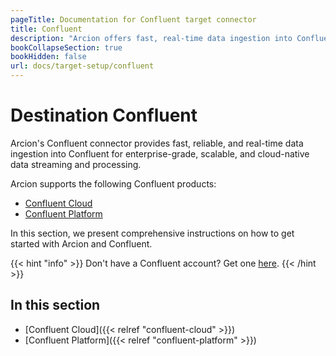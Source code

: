 ```yaml
---
pageTitle: Documentation for Confluent target connector
title: Confluent
description: "Arcion offers fast, real-time data ingestion into Confluent Cloud and Confluent Platform, empowering scalable cloud-native data streaming and processing."
bookCollapseSection: true
bookHidden: false
url: docs/target-setup/confluent
---
```


# Destination Confluent
Arcion's Confluent connector provides fast, reliable, and real-time data ingestion into Confluent for enterprise-grade, scalable, and cloud-native data streaming and processing.

Arcion supports the following Confluent products:
- [Confluent Cloud](https://www.confluent.io/confluent-cloud/)
- [Confluent Platform](https://www.confluent.io/product/confluent-platform/)
  
In this section, we present comprehensive instructions on how to get started with Arcion and Confluent.

{{< hint "info" >}}
Don't have a Confluent account? Get one [here](https://www.confluent.io/confluent-cloud/?utm_campaign=tm.fm-ams_cd.cwc-arcion-newuser&utm_medium=partnerref).
{{< /hint >}}

## In this section

- [Confluent Cloud]({{< relref "confluent-cloud" >}})
- [Confluent Platform]({{< relref "confluent-platform" >}})